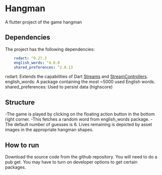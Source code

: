 # Hangman

A flutter project of the game hangman

## Dependencies

The project has the following dependencies:

``` yaml
    rxdart: ^0.27.3
    english_words: ^4.0.0
    shared_preferences: ^2.0.13
```

rxdart: Extends the capabilities of Dart [Streams](https://api.dart.dev/stable/2.16.2/dart-async/Stream-class.html) and [StreamControllers](https://api.dart.dev/stable/2.16.2/dart-async/StreamController-class.html).
english_words: A package containing the most ~5000 used English words.
shared_preferences: Used to persist data (highscore)

## Structure

-The game is played by clicking on the floating action button in the bottom right corner.
-This fetches a random word from english_words package.
-The default number of guesses is 6. Lives remaining is depicted by asset images in the appropriate hangman shapes.

## How to run

Download the source code from the github repository.
You will need to do a pub get.
You may have to turn on developer options to get certain packages.


